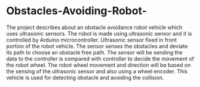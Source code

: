 # Obstacles-Avoiding-Robot-
The project describes about an obstacle avoidance robot vehicle which uses ultrasonic sensors. The robot is made using ultrasonic sensor and it is controlled by Arduino microcontroller. Ultrasonic sensor fixed in front portion of the robot vehicle. The sensor senses the obstacles and deviate its path to choose an obstacle free path. The sensor will be sending the data to the controller is compared with controller to decide the movement of the robot wheel. The robot wheel movement and direction will be based on the sensing of the ultrasonic sensor and also using a wheel encoder. This vehicle is used for detecting obstacle and avoiding the collision.
